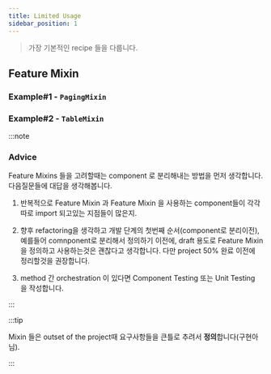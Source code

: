 ```yaml
---
title: Limited Usage
sidebar_position: 1
---
```


> 가장 기본적인 recipe 들을 다룹니다.

## Feature Mixin

### Example#1 - `PagingMixin`

### Example#2 - `TableMixin`

:::note

### Advice

Feature Mixins 들을 고려할때는 component 로 분리해내는 방법을 먼저 생각합니다.
다음질문들에 대답을 생각해봅니다.

1. 반복적으로 Feature Mixin 과 Feature Mixin 을 사용하는 component들이 각각 따로 import 되고있는 지점들이 많은지.

2. 향후 refactoring을 생각하고 개발 단계의 첫번째 순서(component로 분리이전), 예를들어 comnponent로 분리해서 정의하기 이전에, draft 용도로 Feature Mixin을 정의하고 사용하는것은 괜찮다고 생각합니다. 다만 project 50% 완료 이전에 정리할것을 권장합니다.

3. method 간 orchestration 이 있다면 Component Testing 또는 Unit Testing 을 작성합니다.

:::

:::tip

Mixin 들은 outset of the project때 요구사항들을 큰틀로 추려서 **정의**합니다(구현아님).

:::
